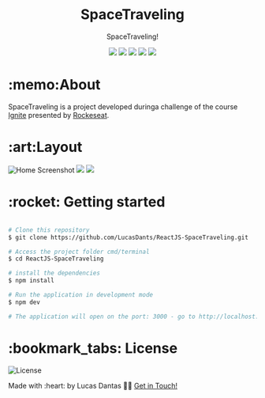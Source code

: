 <h1 align="center">SpaceTraveling</h1>
<p align="center">SpaceTraveling!</p>

<p align="center">
 <img  src="https://img.shields.io/github/package-json/dependency-version/LucasDants/ReactJS-SpaceTraveling/react">
 <img  src="https://img.shields.io/github/package-json/dependency-version/LucasDants/ReactJS-SpaceTraveling/@prismicio/client">
 <img  src="https://img.shields.io/github/package-json/dependency-version/LucasDants/ReactJS-SpaceTraveling/next">
 <img  src="https://img.shields.io/github/package-json/dependency-version/LucasDants/ReactJS-SpaceTraveling/date-fns">
 <img  src="https://img.shields.io/github/package-json/dependency-version/LucasDants/ReactJS-SpaceTraveling/dev/typescript">
</p>

<h1>:memo:About</h1>
<p>SpaceTraveling is a project developed duringa challenge of the course <a href="https://rocketseat.com/">Ignite</a> presented by <a href="https://www.linkedin.com/school/rocketseat/">Rockeseat</a>.</p>

<h1>:art:Layout</h1>
<img  src="https://github.com/LucasDants/ReactJS-SpaceTraveling/blob/main/screenshots/landing.png" alt="Home Screenshot">
<img  src="https://github.com/LucasDants/ReactJS-SpaceTraveling/blob/main/screenshots/post1.png">
<img  src="https://github.com/LucasDants/ReactJS-SpaceTraveling/blob/main/screenshots/post2.png">




<h1>:rocket: Getting started</h1>

```bash

# Clone this repository
$ git clone https://github.com/LucasDants/ReactJS-SpaceTraveling.git

# Access the project folder cmd/terminal
$ cd ReactJS-SpaceTraveling

# install the dependencies
$ npm install

# Run the application in development mode
$ npm dev

# The application will open on the port: 3000 - go to http://localhost:3000

```

<h1>:bookmark_tabs: License</h1>
 <img  src="https://img.shields.io/github/license/LucasDants/ReactJS-SpaceTraveling" alt="License">
 
 <p>Made with :heart: by Lucas Dantas 👋🏽 <a href="https://www.linkedin.com/in/lucasdants/">Get in Touch!</a></p>

